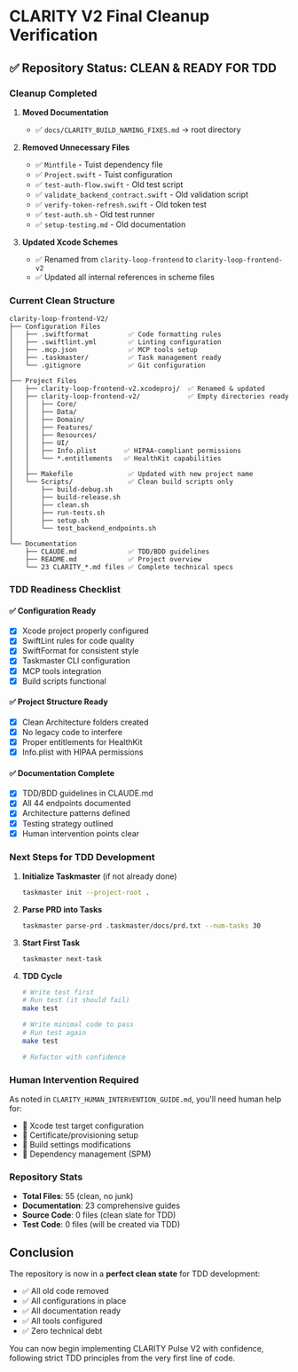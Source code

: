 # CLARITY V2 Final Cleanup Verification

## ✅ Repository Status: CLEAN & READY FOR TDD

### Cleanup Completed
1. **Moved Documentation**
   - ✅ `docs/CLARITY_BUILD_NAMING_FIXES.md` → root directory

2. **Removed Unnecessary Files**
   - ✅ `Mintfile` - Tuist dependency file
   - ✅ `Project.swift` - Tuist configuration
   - ✅ `test-auth-flow.swift` - Old test script
   - ✅ `validate_backend_contract.swift` - Old validation script
   - ✅ `verify-token-refresh.swift` - Old token test
   - ✅ `test-auth.sh` - Old test runner
   - ✅ `setup-testing.md` - Old documentation

3. **Updated Xcode Schemes**
   - ✅ Renamed from `clarity-loop-frontend` to `clarity-loop-frontend-v2`
   - ✅ Updated all internal references in scheme files

### Current Clean Structure
```
clarity-loop-frontend-V2/
├── Configuration Files
│   ├── .swiftformat          ✅ Code formatting rules
│   ├── .swiftlint.yml        ✅ Linting configuration
│   ├── .mcp.json             ✅ MCP tools setup
│   ├── .taskmaster/          ✅ Task management ready
│   └── .gitignore            ✅ Git configuration
│
├── Project Files
│   ├── clarity-loop-frontend-v2.xcodeproj/  ✅ Renamed & updated
│   ├── clarity-loop-frontend-v2/            ✅ Empty directories ready
│   │   ├── Core/
│   │   ├── Data/
│   │   ├── Domain/
│   │   ├── Features/
│   │   ├── Resources/
│   │   ├── UI/
│   │   ├── Info.plist       ✅ HIPAA-compliant permissions
│   │   └── *.entitlements   ✅ HealthKit capabilities
│   │
│   ├── Makefile              ✅ Updated with new project name
│   └── Scripts/              ✅ Clean build scripts only
│       ├── build-debug.sh
│       ├── build-release.sh
│       ├── clean.sh
│       ├── run-tests.sh
│       ├── setup.sh
│       └── test_backend_endpoints.sh
│
└── Documentation
    ├── CLAUDE.md             ✅ TDD/BDD guidelines
    ├── README.md             ✅ Project overview
    └── 23 CLARITY_*.md files ✅ Complete technical specs
```

### TDD Readiness Checklist

#### ✅ Configuration Ready
- [x] Xcode project properly configured
- [x] SwiftLint rules for code quality
- [x] SwiftFormat for consistent style
- [x] Taskmaster CLI configuration
- [x] MCP tools integration
- [x] Build scripts functional

#### ✅ Project Structure Ready
- [x] Clean Architecture folders created
- [x] No legacy code to interfere
- [x] Proper entitlements for HealthKit
- [x] Info.plist with HIPAA permissions

#### ✅ Documentation Complete
- [x] TDD/BDD guidelines in CLAUDE.md
- [x] All 44 endpoints documented
- [x] Architecture patterns defined
- [x] Testing strategy outlined
- [x] Human intervention points clear

### Next Steps for TDD Development

1. **Initialize Taskmaster** (if not already done)
   ```bash
   taskmaster init --project-root .
   ```

2. **Parse PRD into Tasks**
   ```bash
   taskmaster parse-prd .taskmaster/docs/prd.txt --num-tasks 30
   ```

3. **Start First Task**
   ```bash
   taskmaster next-task
   ```

4. **TDD Cycle**
   ```bash
   # Write test first
   # Run test (it should fail)
   make test
   
   # Write minimal code to pass
   # Run test again
   make test
   
   # Refactor with confidence
   ```

### Human Intervention Required

As noted in `CLARITY_HUMAN_INTERVENTION_GUIDE.md`, you'll need human help for:
- 🛑 Xcode test target configuration
- 🛑 Certificate/provisioning setup
- 🛑 Build settings modifications
- 🛑 Dependency management (SPM)

### Repository Stats
- **Total Files**: 55 (clean, no junk)
- **Documentation**: 23 comprehensive guides
- **Source Code**: 0 files (clean slate for TDD)
- **Test Code**: 0 files (will be created via TDD)

## Conclusion

The repository is now in a **perfect clean state** for TDD development:
- ✅ All old code removed
- ✅ All configurations in place
- ✅ All documentation ready
- ✅ All tools configured
- ✅ Zero technical debt

You can now begin implementing CLARITY Pulse V2 with confidence, following strict TDD principles from the very first line of code.